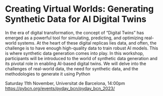 # Creating Virtual Worlds: Generating Synthetic Data for AI Digital Twins

In the era of digital transformation, the concept of “Digital Twins” has emerged as a powerful tool for simulating, predicting, and optimizing real-world systems. At the heart of these digital replicas lies data, and often, the challenge is to have enough high-quality data to train robust AI models. This is where synthetic data generation comes into play. In this workshop, participants will be introduced to the world of synthetic data generation and its pivotal role in enabling AI-based digital twins. We will delve into the challenges of real-world data, the need for synthetic data, and the methodologies to generate it using Python

Saturday 11th November, Universitat de Barcelona, 14:00pm
https://pybcn.org/events/pyday_bcn/pyday_bcn_2023/
